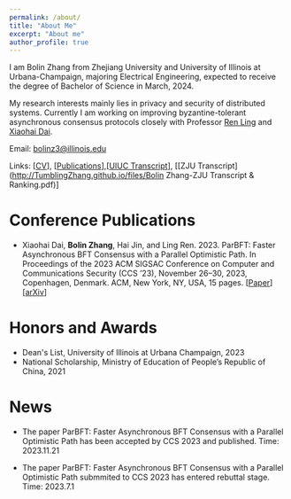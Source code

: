 ```yaml
---
permalink: /about/
title: "About Me"
excerpt: "About me"
author_profile: true
---
```


I am Bolin Zhang from Zhejiang University and University of Illinois at Urbana-Champaign, majoring Electrical Engineering, expected to receive the degree of Bachelor of Science in March, 2024. 

My research interests mainly lies in privacy and security of distributed systems. Currently I am working on improving byzantine-tolerant asynchronous consensus protocols closely with Professor [Ren Ling](https://cs.illinois.edu/about/people/faculty/renling) and [Xiaohai Dai](https://scholar.google.com/citations?user=FU4tiesAAAAJ&hl=en&oi=ao).

Email: bolinz3@illinois.edu

Links: \[[CV](http://TumblingZhang.github.io/files/CV_Bolin_Zhang.pdf)\], \[[Publications](https://tumblingzhang.github.io/pubs/)\],\[[UIUC Transcript](http://TumblingZhang.github.io/files/Transcript.pdf)\], \[[ZJU Transcript](http://TumblingZhang.github.io/files/Bolin Zhang-ZJU Transcript & Ranking.pdf)\]

Conference Publications
======
* Xiaohai Dai, **Bolin Zhang**, Hai Jin, and Ling Ren. 2023. ParBFT: Faster Asynchronous BFT Consensus with a Parallel Optimistic Path. In Proceedings of the 2023 ACM SIGSAC Conference on Computer and Communications Security (CCS ’23), November 26–30, 2023, Copenhagen, Denmark. ACM, New York, NY, USA, 15 pages. \[[Paper](https://dl.acm.org/doi/pdf/10.1145/3576915.3623101)\] \[[arXiv](https://eprint.iacr.org/2023/679)\]

Honors and Awards
======
* Dean's List, University of Illinois at Urbana Champaign, 2023
* National Scholarship, Ministry of Education of People’s Republic of China, 2021

News
======
* The paper ParBFT: Faster Asynchronous BFT Consensus with a Parallel Optimistic Path has been accepted by CCS 2023 and published. Time: 2023.11.21

* The paper ParBFT: Faster Asynchronous BFT Consensus with a Parallel Optimistic Path submmited to CCS 2023 has entered rebuttal stage. Time: 2023.7.1




